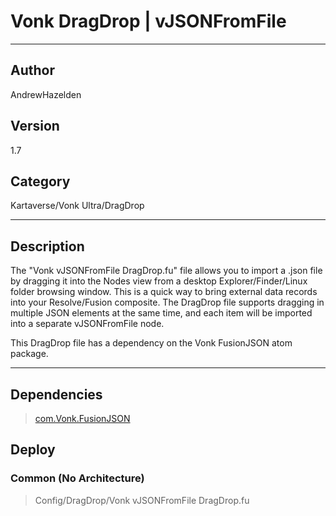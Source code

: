 # Vonk DragDrop | vJSONFromFile
___

## Author
AndrewHazelden

## Version
1.7

## Category
Kartaverse/Vonk Ultra/DragDrop

___

## Description
<p>The "Vonk vJSONFromFile DragDrop.fu" file allows you to import a .json file by dragging it into the Nodes view from a desktop Explorer/Finder/Linux folder browsing window. This is a quick way to bring external data records into your Resolve/Fusion composite. The DragDrop file supports dragging in multiple JSON elements at the same time, and each item will be imported into a separate vJSONFromFile node.</p>

<p>This DragDrop file has a dependency on the Vonk FusionJSON atom package.</p>

___

## Dependencies

> [com.Vonk.FusionJSON](com.Vonk.FusionJSON.md)  
## Deploy

### Common (No Architecture)

> Config/DragDrop/Vonk vJSONFromFile DragDrop.fu  
